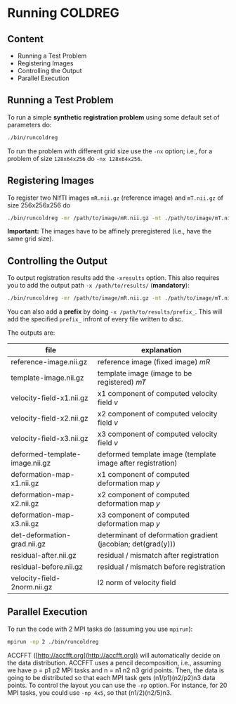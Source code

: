 # Running COLDREG




## Content

* Running a Test Problem
* Registering Images
* Controlling the Output
* Parallel Execution




## Running a Test Problem

To run a simple **synthetic registration problem** using some default set of parameters do:

```bash
./bin/runcoldreg
```

To run the problem with different grid size use the `-nx` option; i.e., for a problem of size `128x64x256` do `-nx 128x64x256`.




## Registering Images

To register two NIfTI images `mR.nii.gz` (reference image) and `mT.nii.gz` of size 256x256x256 do 

```bash
./bin/runcoldreg -mr /path/to/image/mR.nii.gz -mt ./path/to/image/mT.nii.gz
```

**Important:** The images have to be affinely preregistered (i.e., have the same grid size).




## Controlling the Output

To output registration results add the `-xresults` option. This also requires you to add the output path `-x /path/to/results/` (**mandatory**):

```bash
./bin/runcoldreg -mr /path/to/image/mR.nii.gz -mt ./path/to/image/mT.nii.gz -nx 256x256x256 -xresults -x /path/to/results/
```

You can also add a **prefix** by doing `-x /path/to/results/prefix_`. This will add the specified `prefix_` infront of every file written to disc.

The outputs are:

file                            | explanation
--------------------------------|--------------------------------------------
reference-image.nii.gz          | reference image (fixed image) *mR*
template-image.nii.gz           | template image (image to be registered) *mT*
velocity-field-x1.nii.gz        | x1 component of computed velocity field *v*
velocity-field-x2.nii.gz        | x2 component of computed velocity field *v*
velocity-field-x3.nii.gz        | x3 component of computed velocity field *v*
deformed-template-image.nii.gz  | deformed template image (template image after registration)
deformation-map-x1.nii.gz       | x1 component of computed deformation map *y*
deformation-map-x2.nii.gz       | x2 component of computed deformation map *y*
deformation-map-x3.nii.gz       | x3 component of computed deformation map *y*
det-deformation-grad.nii.gz     | determinant of deformation gradient (jacobian; det(grad(y)))
residual-after.nii.gz           | residual / mismatch after registration
residual-before.nii.gz          | residual / mismatch before registration
velocity-field-2norm.nii.gz     | l2 norm of velocity field




## Parallel Execution

To run the code with 2 MPI tasks do (assuming you use `mpirun`):

```bash
mpirun -np 2 ./bin/runcoldreg
```

ACCFFT ([http://accfft.org](http://accfft.org)) will automatically decide on the data distribution. ACCFFT uses a pencil decomposition, i.e., assuming we have p = p1 p2 MPI tasks and n = n1 n2 n3 grid points. Then, the data is going to be distributed so that each MPI task gets (n1/p1)(n2/p2)n3 data points. To control the layout you can use the `-np` option. For instance, for 20 MPI tasks, you could use `-np 4x5`, so that (n1/2)(n2/5)n3.
